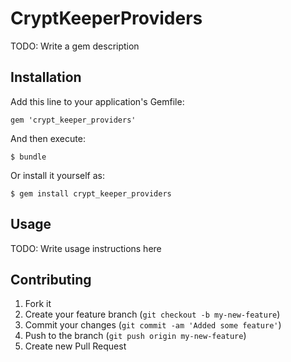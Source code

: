 # CryptKeeperProviders

TODO: Write a gem description

## Installation

Add this line to your application's Gemfile:

    gem 'crypt_keeper_providers'

And then execute:

    $ bundle

Or install it yourself as:

    $ gem install crypt_keeper_providers

## Usage

TODO: Write usage instructions here

## Contributing

1. Fork it
2. Create your feature branch (`git checkout -b my-new-feature`)
3. Commit your changes (`git commit -am 'Added some feature'`)
4. Push to the branch (`git push origin my-new-feature`)
5. Create new Pull Request
